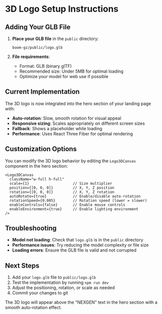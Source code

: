# 3D Logo Setup Instructions

## Adding Your GLB File

1. **Place your GLB file** in the `public` directory:
   ```
   boom-gz/public/logo.glb
   ```

2. **File requirements**:
   - Format: GLB (binary glTF)
   - Recommended size: Under 5MB for optimal loading
   - Optimize your model for web use if possible

## Current Implementation

The 3D logo is now integrated into the hero section of your landing page with:

- **Auto-rotation**: Slow, smooth rotation for visual appeal
- **Responsive sizing**: Scales appropriately on different screen sizes
- **Fallback**: Shows a placeholder while loading
- **Performance**: Uses React Three Fiber for optimal rendering

## Customization Options

You can modify the 3D logo behavior by editing the `Logo3DCanvas` component in the hero section:

```tsx
<Logo3DCanvas
  className="w-full h-full"
  scale={1}                    // Size multiplier
  position={[0, 0, 0]}         // X, Y, Z position
  rotation={[0, 0, 0]}         // X, Y, Z rotation
  autoRotate={true}            // Enable/disable auto-rotation
  rotationSpeed={0.005}        // Rotation speed (lower = slower)
  enableControls={false}       // Enable mouse controls
  enableEnvironment={true}     // Enable lighting environment
/>
```

## Troubleshooting

- **Model not loading**: Check that `logo.glb` is in the `public` directory
- **Performance issues**: Try reducing the model complexity or file size
- **Loading errors**: Ensure the GLB file is valid and not corrupted

## Next Steps

1. Add your `logo.glb` file to `public/logo.glb`
2. Test the implementation by running `npm run dev`
3. Adjust the positioning, rotation, or scale as needed
4. Commit your changes to git

The 3D logo will appear above the "NEXGEN" text in the hero section with a smooth auto-rotation effect.

